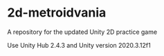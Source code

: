 # 2d-metroidvania
A repository for the updated Unity 2D practice game

Use Unity Hub 2.4.3 and Unity version 2020.3.12f1
